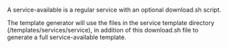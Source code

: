 A service-available is a regular service with an optional download.sh script.

The template generator will use the files in the service template directory (/templates/services/service),
in addition of this download.sh file to generate a full service-available template.
